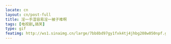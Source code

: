 ```yaml
---
locate: cn
layout: cn/post-full
title: 淫一手湿容易淫一被子难啊
tags: [电视剧,搞笑]
type: gif
featimg: http://ws1.sinaimg.cn/large/7bb8bd97gy1fxk4tj4jhbg208w050npf.gif
---
```

